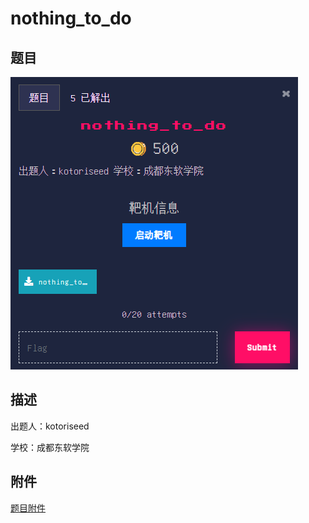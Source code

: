 # nothing_to_do

## 题目

![题目](images/题目.png)

## 描述

出题人：kotoriseed

学校：成都东软学院

## 附件

[题目附件](files/nothing_to_do)